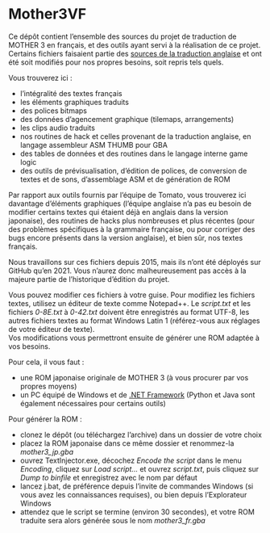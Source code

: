 # Mother3VF

Ce dépôt contient l’ensemble des sources du projet de traduction de MOTHER 3 en français, et des outils ayant servi à la réalisation de ce projet. Certains fichiers faisaient partie des [sources de la traduction anglaise](http://mother3.fobby.net/tools) et ont été soit modifiés pour nos propres besoins, soit repris tels quels.

Vous trouverez ici :
* l’intégralité des textes français
* les éléments graphiques traduits
* des polices bitmaps
* des données d’agencement graphique (tilemaps, arrangements)
* les clips audio traduits
* nos routines de hack et celles provenant de la traduction anglaise, en langage assembleur ASM THUMB pour GBA
* des tables de données et des routines dans le langage interne game logic
* des outils de prévisualisation, d’édition de polices, de conversion de textes et de sons, d’assemblage ASM et de génération de ROM

Par rapport aux outils fournis par l’équipe de Tomato, vous trouverez ici davantage d’éléments graphiques (l’équipe anglaise n’a pas eu besoin de modifier certains textes qui étaient déjà en anglais dans la version japonaise), des routines de hacks plus nombreuses et plus récentes (pour des problèmes spécifiques à la grammaire française, ou pour corriger des bugs encore présents dans la version anglaise), et bien sûr, nos textes français.

Nous travaillons sur ces fichiers depuis 2015, mais ils n’ont été déployés sur GitHub qu’en 2021. Vous n’aurez donc malheureusement pas accès à la majeure partie de l’historique d’édition du projet.

Vous pouvez modifier ces fichiers à votre guise. Pour modifiez les fichiers textes, utilisez un éditeur de texte comme Notepad++. Le *script.txt* et les fichiers *0-8E.txt* à *0-42.txt* doivent être enregistrés au format UTF-8, les autres fichiers textes au format Windows Latin 1 (référez-vous aux réglages de votre éditeur de texte).\
Vos modifications vous permettront ensuite de générer une ROM adaptée à vos besoins.

Pour cela, il vous faut :
* une ROM japonaise originale de MOTHER 3 (à vous procurer par vos propres moyens)
* un PC équipé de Windows et de [.NET Framework](https://docs.microsoft.com/fr-fr/dotnet/framework/install/on-windows-10) (Python et Java sont également nécessaires pour certains outils)

Pour générer la ROM :
* clonez le dépôt (ou téléchargez l’archive) dans un dossier de votre choix
* placez la ROM japonaise dans ce même dossier et renommez-la *mother3_jp.gba*
* ouvrez TextInjector.exe, décochez *Encode the script* dans le menu *Encoding*, cliquez sur *Load script…* et ouvrez *script.txt*, puis cliquez sur *Dump to binfile* et enregistrez avec le nom par défaut
* lancez j.bat, de préférence depuis l’invite de commandes Windows (si vous avez les connaissances requises), ou bien depuis l’Explorateur Windows
* attendez que le script se termine (environ 30 secondes), et votre ROM traduite sera alors générée sous le nom *mother3_fr.gba*
